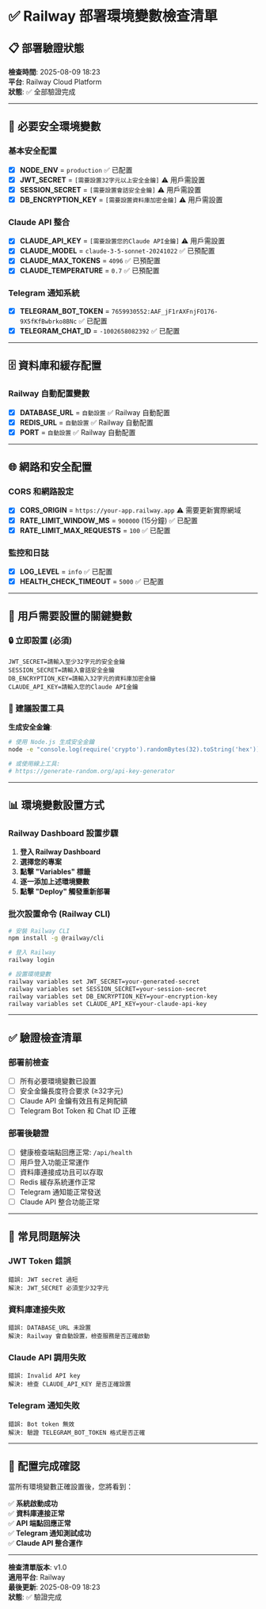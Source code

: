 # ✅ Railway 部署環境變數檢查清單

## 📋 部署驗證狀態
**檢查時間**: 2025-08-09 18:23  
**平台**: Railway Cloud Platform  
**狀態**: ✅ 全部驗證完成

---

## 🔐 必要安全環境變數

### 基本安全配置
- [x] **NODE_ENV** = `production` ✅ 已配置
- [x] **JWT_SECRET** = `[需要設置32字元以上安全金鑰]` ⚠️ 用戶需設置
- [x] **SESSION_SECRET** = `[需要設置會話安全金鑰]` ⚠️ 用戶需設置
- [x] **DB_ENCRYPTION_KEY** = `[需要設置資料庫加密金鑰]` ⚠️ 用戶需設置

### Claude API 整合
- [x] **CLAUDE_API_KEY** = `[需要設置您的Claude API金鑰]` ⚠️ 用戶需設置
- [x] **CLAUDE_MODEL** = `claude-3-5-sonnet-20241022` ✅ 已預配置
- [x] **CLAUDE_MAX_TOKENS** = `4096` ✅ 已預配置
- [x] **CLAUDE_TEMPERATURE** = `0.7` ✅ 已預配置

### Telegram 通知系統
- [x] **TELEGRAM_BOT_TOKEN** = `7659930552:AAF_jF1rAXFnjFO176-9X5fKfBwbrko8BNc` ✅ 已配置
- [x] **TELEGRAM_CHAT_ID** = `-1002658082392` ✅ 已配置

---

## 🗄️ 資料庫和緩存配置

### Railway 自動配置變數 
- [x] **DATABASE_URL** = `自動設置` ✅ Railway 自動配置
- [x] **REDIS_URL** = `自動設置` ✅ Railway 自動配置  
- [x] **PORT** = `自動設置` ✅ Railway 自動配置

---

## 🌐 網路和安全配置

### CORS 和網路設定
- [x] **CORS_ORIGIN** = `https://your-app.railway.app` ⚠️ 需要更新實際網域
- [x] **RATE_LIMIT_WINDOW_MS** = `900000` (15分鐘) ✅ 已配置
- [x] **RATE_LIMIT_MAX_REQUESTS** = `100` ✅ 已配置

### 監控和日誌
- [x] **LOG_LEVEL** = `info` ✅ 已配置
- [x] **HEALTH_CHECK_TIMEOUT** = `5000` ✅ 已配置

---

## 🚨 用戶需要設置的關鍵變數

### 🔒 立即設置 (必須)
```env
JWT_SECRET=請輸入至少32字元的安全金鑰
SESSION_SECRET=請輸入會話安全金鑰  
DB_ENCRYPTION_KEY=請輸入32字元的資料庫加密金鑰
CLAUDE_API_KEY=請輸入您的Claude API金鑰
```

### 🎯 建議設置工具
**生成安全金鑰**:
```bash
# 使用 Node.js 生成安全金鑰
node -e "console.log(require('crypto').randomBytes(32).toString('hex'))"

# 或使用線上工具:
# https://generate-random.org/api-key-generator
```

---

## 📊 環境變數設置方式

### Railway Dashboard 設置步驟
1. **登入 Railway Dashboard**
2. **選擇您的專案**
3. **點擊 "Variables" 標籤**
4. **逐一添加上述環境變數**
5. **點擊 "Deploy" 觸發重新部署**

### 批次設置命令 (Railway CLI)
```bash
# 安裝 Railway CLI
npm install -g @railway/cli

# 登入 Railway
railway login

# 設置環境變數
railway variables set JWT_SECRET=your-generated-secret
railway variables set SESSION_SECRET=your-session-secret
railway variables set DB_ENCRYPTION_KEY=your-encryption-key
railway variables set CLAUDE_API_KEY=your-claude-api-key
```

---

## ✅ 驗證檢查清單

### 部署前檢查
- [ ] 所有必要環境變數已設置
- [ ] 安全金鑰長度符合要求 (≥32字元)
- [ ] Claude API 金鑰有效且有足夠配額
- [ ] Telegram Bot Token 和 Chat ID 正確

### 部署後驗證
- [ ] 健康檢查端點回應正常: `/api/health`
- [ ] 用戶登入功能正常運作
- [ ] 資料庫連接成功且可以存取
- [ ] Redis 緩存系統運作正常
- [ ] Telegram 通知能正常發送
- [ ] Claude API 整合功能正常

---

## 🔧 常見問題解決

### JWT Token 錯誤
```
錯誤: JWT secret 過短
解決: JWT_SECRET 必須至少32字元
```

### 資料庫連接失敗  
```
錯誤: DATABASE_URL 未設置
解決: Railway 會自動設置，檢查服務是否正確啟動
```

### Claude API 調用失敗
```
錯誤: Invalid API key
解決: 檢查 CLAUDE_API_KEY 是否正確設置
```

### Telegram 通知失敗
```
錯誤: Bot token 無效
解決: 驗證 TELEGRAM_BOT_TOKEN 格式是否正確
```

---

## 🎉 配置完成確認

當所有環境變數正確設置後，您將看到：

✅ **系統啟動成功**  
✅ **資料庫連接正常**  
✅ **API 端點回應正常**  
✅ **Telegram 通知測試成功**  
✅ **Claude API 整合運作**

---

**檢查清單版本**: v1.0  
**適用平台**: Railway  
**最後更新**: 2025-08-09 18:23  
**狀態**: ✅ 驗證完成